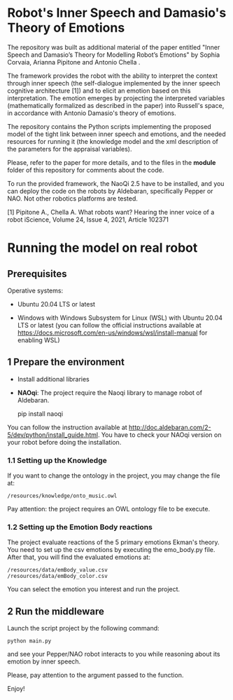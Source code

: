 
Robot's Inner Speech and Damasio's Theory of Emotions
===========================================

The repository was built as additional material of the paper entitled
"Inner Speech and Damasio’s Theory for Modelling
Robot’s Emotions" by Sophia Corvaia, Arianna Pipitone and Antonio Chella .

The framework provides the robot with the ability to interpret the context through inner speech (the self-dialogue implemented by the inner speech cognitive architecture [1]) and to elicit an emotion based on this interpretation. The emotion emerges by projecting the interpreted variables (mathematically formalized as described in the paper) into Russell's space, in accordance with Antonio Damasio's theory of emotions.

The repository contains the Python scripts implementing the proposed model of the tight link between inner speech and emotions, and the needed resources for running it (the knowledge model and the xml description of the parameters for the appraisal variables).
 
Please, refer to the paper for more details, and to the files in the <b>module</b> folder of this repository for comments about the code.

To run the provided framework, the NaoQi 2.5 have to be installed, and you can deploy the code on the robots by Aldebaran, specifically Pepper or NAO. Not other robotics platforms are tested.

[1] Pipitone A., Chella A. What robots want? Hearing the inner voice of a robot
iScience, Volume 24, Issue 4, 2021, Article 102371

Running the model on real robot
==========================================

Prerequisites
-------------

Operative systems:

- Ubuntu 20.04 LTS or latest

- Windows with Windows Subsystem for Linux (WSL) with Ubuntu 20.04 LTS or latest 
(you can follow the official instructions available at <https://docs.microsoft.com/en-us/windows/wsl/install-manual> for enabling WSL)

1 Prepare the environment
-------------------------

- Install additional libraries

- <b>NAOqi</b>: The project require the Naoqi library to manage robot of Aldebaran. 


    pip install naoqi

You can follow the instruction available at <http://doc.aldebaran.com/2-5/dev/python/install_guide.html>. You have to check your NAOqi version on your robot before doing the installation.

### 1.1 Setting up the Knowledge
If you want to change the ontology in the project, you may change the file at:

    /resources/knowledge/onto_music.owl
Pay attention: the project requires an OWL ontology file to be execute.

### 1.2 Setting up the Emotion Body reactions
The project evaluate reactions of the 5 primary emotions Ekman's theory. 
You need to set up the csv emotions by executing the emo_body.py file. 
After that, you will find the evaluated emotions at:

 
    /resources/data/emBody_value.csv
    /resources/data/emBody_color.csv
You can select the emotion you interest and run the project.

2 Run the middleware
----------------------------------
Launch the script project by the following command:

    python main.py
    
and see your Pepper/NAO robot interacts to you while reasoning about its emotion by inner speech. 

Please, pay attention to the argument passed to the function.

Enjoy!









